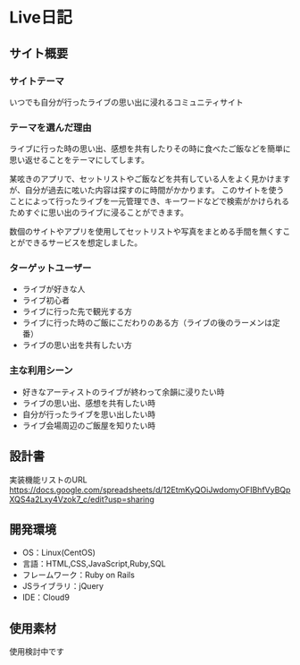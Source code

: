 # Live日記


## サイト概要
### サイトテーマ
いつでも自分が行ったライブの思い出に浸れるコミュニティサイト


### テーマを選んだ理由
ライブに行った時の思い出、感想を共有したりその時に食べたご飯などを簡単に思い返せることをテーマにしてします。

某呟きのアプリで、セットリストやご飯などを共有している人をよく見かけますが、自分が過去に呟いた内容は探すのに時間がかかります。
このサイトを使うことによって行ったライブを一元管理でき、キーワードなどで検索がかけられるためすぐに思い出のライブに浸ることができます。

数個のサイトやアプリを使用してセットリストや写真をまとめる手間を無くすことができるサービスを想定しました。


### ターゲットユーザー
- ライブが好きな人
- ライブ初心者
- ライブに行った先で観光する方
- ライブに行った時のご飯にこだわりのある方（ライブの後のラーメンは定番）
- ライブの思い出を共有したい方


### 主な利用シーン
- 好きなアーティストのライブが終わって余韻に浸りたい時
- ライブの思い出、感想を共有したい時
- 自分が行ったライブを思い出したい時
- ライブ会場周辺のご飯屋を知りたい時


## 設計書

実装機能リストのURL
https://docs.google.com/spreadsheets/d/12EtmKyQOiJwdomyOFIBhfVyBQpXQS4a2Lxy4Vzok7_c/edit?usp=sharing


## 開発環境
- OS：Linux(CentOS)
- 言語：HTML,CSS,JavaScript,Ruby,SQL
- フレームワーク：Ruby on Rails
- JSライブラリ：jQuery
- IDE：Cloud9

## 使用素材
使用検討中です
